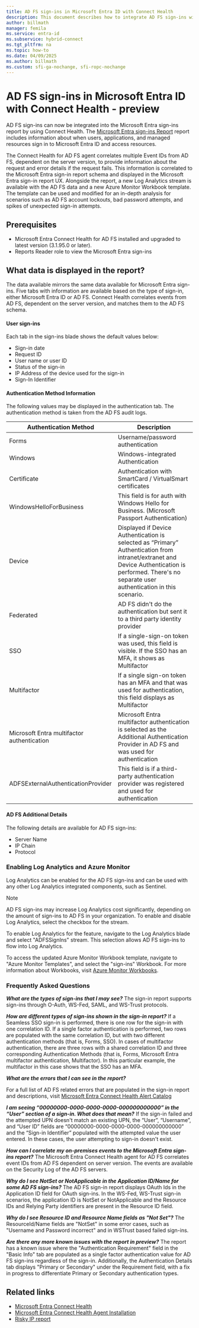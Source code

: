 ```yaml
---
title: AD FS sign-ins in Microsoft Entra ID with Connect Health
description: This document describes how to integrate AD FS sign-ins with the Microsoft Entra Connect Health sign-ins report.
author: billmath
manager: femila
ms.service: entra-id
ms.subservice: hybrid-connect
ms.tgt_pltfrm: na
ms.topic: how-to
ms.date: 04/09/2025
ms.author: billmath
ms.custom: sfi-ga-nochange, sfi-ropc-nochange
---
```


# AD FS sign-ins in Microsoft Entra ID with Connect Health - preview

AD FS sign-ins can now be integrated into the Microsoft Entra sign-ins report by using Connect Health. The [Microsoft Entra sign-ins Report](~/identity/monitoring-health/concept-sign-ins.md) report includes information about when users, applications, and managed resources sign in to Microsoft Entra ID and access resources. 

The Connect Health for AD FS agent correlates multiple Event IDs from AD FS, dependent on the server version, to provide information about the request and error details if the request fails. This information is correlated to the Microsoft Entra sign-in report schema and displayed in the Microsoft Entra sign-in report UX. Alongside the report, a new Log Analytics stream is available with the AD FS data and a new Azure Monitor Workbook template. The template can be used and modified for an in-depth analysis for scenarios such as AD FS account lockouts, bad password attempts, and spikes of unexpected sign-in attempts.

## Prerequisites
* Microsoft Entra Connect Health for AD FS installed and upgraded to latest version (3.1.95.0 or later).
*  Reports Reader role to view the Microsoft Entra sign-ins

## What data is displayed in the report?
The data available mirrors the same data available for Microsoft Entra sign-ins. Five tabs with information are available based on the type of sign-in, either Microsoft Entra ID or AD FS. Connect Health correlates events from AD FS, dependent on the server version, and matches them to the AD FS schema. 



#### User sign-ins 
Each tab in the sign-ins blade shows the default values below:
* Sign-in date
* Request ID
* User name or user ID
* Status of the sign-in
* IP Address of the device used for the sign-in
* Sign-In Identifier

#### Authentication Method Information
The following values may be displayed in the authentication tab. The authentication method is taken from the AD FS audit logs.

|Authentication Method|Description|
|-----|-----|
|Forms|Username/password authentication|
|Windows|Windows-integrated Authentication|
|Certificate|Authentication with SmartCard / VirtualSmart certificates|
|WindowsHelloForBusiness|This field is for auth with Windows Hello for Business. (Microsoft Passport Authentication)|
|Device | Displayed if Device Authentication is selected as “Primary” Authentication from intranet/extranet and Device Authentication is performed.  There's no separate user authentication in this scenario.| 
|Federated|AD FS didn't do the authentication but sent it to a third party identity provider|
|SSO |If a single-sign-on token was used, this field is visible. If the SSO has an MFA, it shows as Multifactor|
|Multifactor|If a single sign-on token has an MFA and that was used for authentication, this field displays as Multifactor|
|Microsoft Entra multifactor authentication|Microsoft Entra multifactor authentication is selected as the Additional Authentication Provider in AD FS and was used for authentication|
|ADFSExternalAuthenticationProvider|This field is if a third-party authentication provider was registered and used for authentication|


#### AD FS Additional Details
The following details are available for AD FS sign-ins:
* Server Name
* IP Chain
* Protocol

### Enabling Log Analytics and Azure Monitor
Log Analytics can be enabled for the AD FS sign-ins and can be used with any other Log Analytics integrated components, such as Sentinel.

> [!NOTE] 
> AD FS sign-ins may increase Log Analytics cost significantly, depending on the amount of sign-ins to AD FS in  your organization. To enable and disable Log Analytics, select the checkbox for the stream.

To enable Log Analytics for the feature, navigate to the Log Analytics blade and select "ADFSSignIns" stream. This selection allows AD FS sign-ins to flow into Log Analytics.

To access the updated Azure Monitor Workbook template, navigate to "Azure Monitor Templates", and select the "sign-ins" Workbook.
For more information about Workbooks, visit [Azure Monitor Workbooks](https://aka.ms/adfssigninspreview).




### Frequently Asked Questions
***What are the types of sign-ins that I may see?***
The sign-in report supports sign-ins through O-Auth, WS-Fed, SAML, and WS-Trust protocols. 

***How are different types of sign-ins shown in the sign-in report?***
If a Seamless SSO sign-in is performed, there is one row for the sign-in with one correlation ID.
If a single factor authentication is performed, two rows are populated with the same correlation ID, but with two different authentication methods (that is, Forms, SSO).
In cases of multifactor authentication, there are three rows with a shared correlation ID and three corresponding Authentication Methods (that is, Forms, Microsoft Entra multifactor authentication, Multifactor). In this particular example, the multifactor in this case shows that the SSO has an MFA.

***What are the errors that I can see in the report?***

For a full list of AD FS related errors that are populated in the sign-in report and descriptions, visit [Microsoft Entra Connect Health Alert Catalog](how-to-connect-health-alert-catalog.md#alerts-for-active-directory-federation-services)

***I am seeing “00000000-0000-0000-0000-000000000000” in the “User” section of a sign-in. What does that 
mean?***
If the sign-in failed and the attempted UPN doesn't match an existing UPN, the “User”, “Username”, and “User ID” 
fields are “00000000-0000-0000-0000-000000000000” and the “Sign-in Identifier” populated with the attempted value the user entered. In these cases, the user attempting to sign-in doesn't exist.

***How can I correlate my on-premises events to the Microsoft Entra sign-ins report?***
The Microsoft Entra Connect Health agent for AD FS correlates event IDs from AD FS dependent on server version. The events are available on the Security Log of the AD FS servers. 

***Why do I see NotSet or NotApplicable in the Application ID/Name for some AD FS sign-ins?***
The AD FS sign-in report displays OAuth Ids in the Application ID field for OAuth sign-ins. In the WS-Fed, WS-Trust sign-in scenarios, the application ID is NotSet or NotApplicable and the Resource IDs and Relying Party identifiers are present in the Resource ID field.

***Why do I see Resource ID and Resource Name fields as "Not Set"?***
The ResourceId/Name fields are "NotSet" in some error cases, such as "Username and Password incorrect" and in WSTrust based failed sign-ins.

***Are there any more known issues with the report in preview?***
The report has a known issue where the "Authentication Requirement" field in the "Basic Info" tab are populated as a single factor authentication value for AD FS sign-ins regardless of the sign-in. Additionally, the Authentication Details tab displays "Primary or Secondary" under the Requirement field, with a fix in progress to differentiate Primary or Secondary authentication types.


## Related links
* [Microsoft Entra Connect Health](./whatis-azure-ad-connect.md)
* [Microsoft Entra Connect Health Agent Installation](how-to-connect-health-agent-install.md)
* [Risky IP report](how-to-connect-health-adfs-risky-ip.md)
